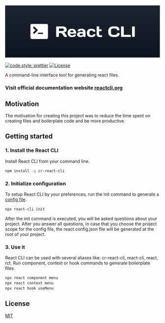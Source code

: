 ![React Cli Header](./assets/logo.svg)

[![code style: prettier](https://img.shields.io/badge/code_style-prettier-ff69b4.svg)](https://github.com/prettier/prettier) [![License](https://img.shields.io/npm/l/express.svg)](https://github.com/sasa-djuric/react-cli/blob/master/LICENSE)

A command-line interface tool for generating react files.

### Visit official documentation website [reactcli.org](https://reactcli.org)

## Motivation

The motivation for creating this project was to reduce the time spent on creating files and boilerplate code and be more productive.

## Getting started

### 1. Install the React CLI

Install React CLI from your command line.

```bash
npm install -g cr-react-cli
```

### 2. Initialize configuration

To setup React CLI by your preferences, run the init command to generate a [config file](https://reactcli.org/docs/config/overview).

```bash
npx react-cli init
```

After the init command is executed, you will be asked questions about your project. After you answer all questions, in case that you choose the project scope for the config file, the react.config.json file will be generated at the root of your project.

### 3. Use it

React CLI can be used with several aliases like: cr-react-cli, react-cli, react, rct.
Run component, context or hook commands to generate boilerplate files.

```bash
npx react component menu
npx react context menu
npx react hook useMenu
```

## License

[MIT](https://github.com/sasa-djuric/react-cli/blob/master/LICENSE)
